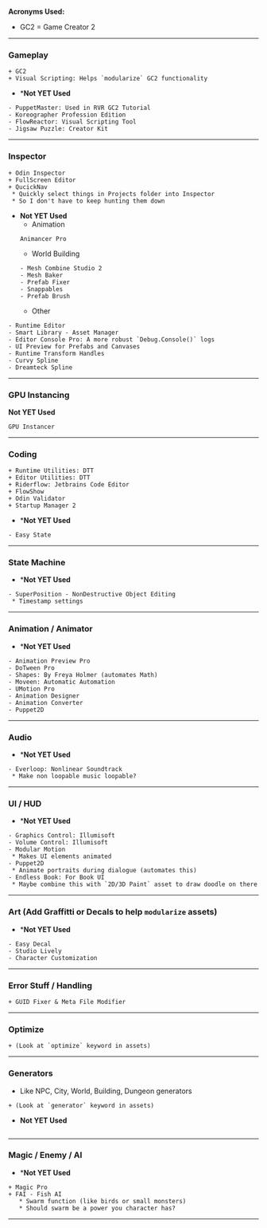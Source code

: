 **Acronyms Used:**
* GC2 = Game Creator 2

---
### Gameplay
```
+ GC2
+ Visual Scripting: Helps `modularize` GC2 functionality
```

* ***Not YET Used**
```
- PuppetMaster: Used in RVR GC2 Tutorial
- Koreographer Profession Edition
- FlowReactor: Visual Scripting Tool
- Jigsaw Puzzle: Creator Kit
```

---
### Inspector
```
+ Odin Inspector
+ FullScreen Editor
+ QucickNav
 * Quickly select things in Projects folder into Inspector
 * So I don't have to keep hunting them down
```

* **Not YET Used**
	* Animation
	 ```
	 Animancer Pro
	 ```
	 * World Building
	 ```
	 - Mesh Combine Studio 2
	- Mesh Baker
	- Prefab Fixer
	- Snappables
	- Prefab Brush
	```
	* Other
```
- Runtime Editor
- Smart Library - Asset Manager
- Editor Console Pro: A more robust `Debug.Console()` logs
- UI Preview for Prefabs and Canvases
- Runtime Transform Handles
- Curvy Spline
- Dreamteck Spline
```

---

### GPU Instancing
**Not YET Used**
```
GPU Instancer
```

---
### Coding
```
+ Runtime Utilities: DTT
+ Editor Utilities: DTT
+ Riderflow: Jetbrains Code Editor
+ FlowShow
+ Odin Validator
+ Startup Manager 2
```

* ***Not YET Used**
```
- Easy State
```

---
### State Machine

* ***Not YET Used**
```
- SuperPosition - NonDestructive Object Editing
 * Timestamp settings
```

---
### Animation / Animator

* ***Not YET Used**
```
- Animation Preview Pro
- DoTween Pro
- Shapes: By Freya Holmer (automates Math)
- Moveen: Automatic Automation
- UMotion Pro
- Animation Designer
- Animation Converter
- Puppet2D
```

---
### Audio 

* ***Not YET Used**
```
- Everloop: Nonlinear Soundtrack
 * Make non loopable music loopable?
```

---
### UI / HUD

* ***Not YET Used**
```
- Graphics Control: Illumisoft
- Volume Control: Illumisoft
- Modular Motion
 * Makes UI elements animated
- Puppet2D
 * Animate portraits during dialogue (automates this)
- Endless Book: For Book UI
 * Maybe combine this with `2D/3D Paint` asset to draw doodle on there
```

---
### Art (Add Graffitti or Decals to help `modularize` assets)

* ***Not YET Used**
```
- Easy Decal
- Studio Lively
- Character Customization
```

---
### Error Stuff / Handling
```
+ GUID Fixer & Meta File Modifier
```

---
### Optimize
```
+ (Look at `optimize` keyword in assets)
```

---
### Generators
* Like NPC, City, World, Building, Dungeon generators
```
+ (Look at `generator` keyword in assets)
```

* **Not YET Used**
```
```

---

### Magic / Enemy / AI

* ***Not YET Used**
```
+ Magic Pro
+ FAI - Fish AI
   * Swarm function (like birds or small monsters)
   * Should swarm be a power you character has?
```

---

